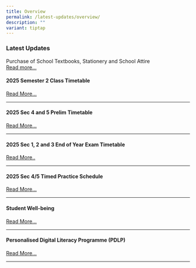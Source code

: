 ```yaml
---
title: Overview
permalink: /latest-updates/overview/
description: ""
variant: tiptap
---
```

<h3>Latest Updates</h3>
<p>Purchase of School Textbooks, Stationery and School Attire
<br><a href="/purchase-of-school-textbooks-stationery-and-school-attire" rel="noopener nofollow" target="_blank">Read more...</a>
</p>
<h4>2025 Semester 2 Class Timetable</h4>
<p><a href="/2025-semester-2-class-timetable/" rel="noopener nofollow" target="_blank">Read More...</a>
</p>
<hr>
<h4>2025 Sec 4 and 5 Prelim Timetable</h4>
<p><a href="/sec-4-prelim-timetable/" rel="noopener nofollow" target="_blank">Read More...</a>
</p>
<hr>
<h4>2025 Sec 1, 2 and 3 End of Year Exam Timetable</h4>
<p><a href="/2025-sec-1-2-and-3-end-of-year-exam-time-table/" rel="noopener nofollow" target="_blank">Read More..</a>
</p>
<hr>
<h4>2025 Sec 4/5 Timed Practice Schedule</h4>
<p><a href="/latest-updates/timed-practice-schedule/" rel="noopener noreferrer nofollow" target="_blank">Read More...</a>
</p>
<hr>
<h4>Student Well-being</h4>
<p><a href="/co-curriculum/student-well-being/overview/" rel="noopener noreferrer nofollow" target="_blank">Read More...</a>
</p>
<hr>
<h4>Personalised Digital Literacy Programme (PDLP)</h4>
<p><a href="/parents/pdlp/overview/" rel="noopener noreferrer nofollow" target="_blank">Read More...</a>
</p>
<hr>
<p></p>